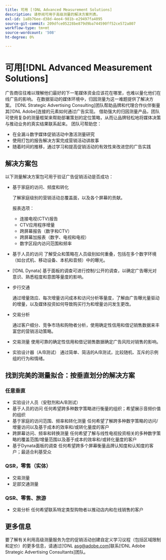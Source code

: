 ```yaml
---
title: 可用 [!DNL Advanced Measurement Solutions]
description: 请参阅可用于高级测量的解决方案列表。
exl-id: 1a8b76ee-d38d-4ee4-981b-e29497fa4095
source-git-commit: 209dfce05228be879d9ba744590ff52ce572a807
workflow-type: tm+mt
source-wordcount: '508'
ht-degree: 0%

---
```


# 可用[!DNL Advanced Measurement Solutions]

广告商往往难以理解他们最好的下一笔媒体资金应该花在哪里，也难以量化他们在线广告的影响。 在数据驱动的媒体环境中，归因测量为这一难题提供了解决方案。 [!DNL Strategic Advertising Consulting]团队帮助品牌和代理合作伙伴衡量其[!DNL Adobe]连接的元素如何通过广告实现。 借助强大的归因测量产品，团队可使用复杂的测量框架来帮助部署策划的定位策略，从而让品牌轻松地将媒体决策与推动业务的真实结果联系起来。 团队可帮助您：

* 在全漏斗数字媒体促销活动中激活测量研究
* 使用打包的报告解决方案完成营销活动讲故事
* 随着时间的推移，通过学习和提高促销活动的有效性来改进您的广告实践

## 解决方案包

以下测量解决方案包可用于验证广告促销活动是否成功：

* 基于家庭的访问、频度和转化

   了解家庭级别的营销活动总覆盖面，以及各个屏幕的贡献。

   报表选项：
   * 连接电视(CTV)报告
   * CTV应用程序增量
   * 跨屏幕报告（数字和CTV）
   * 跨屏幕加报表（数字、电视和电视）
   * 数字区段内访问范围和频率

* 基于人员的访问
了解受众和策略在人员级别如何重叠，包括在多个数字环境（如台式机、移动设备、本机和音频）中的曝光。

* [!DNL Dynata] 基于面板的调查可进行控制/公开的调查，以确定广告曝光对意识、熟悉程度和意图等量度的影响。

* 步行交通

   通过增量效应、每次增量访问成本和访问分析等量度，了解由广告曝光量驱动的增量，以及媒体投资如何导致购买行为和增量访问发生更改。

* 交易分析

   通过客户细分、竞争市场和购物者分析，使用确定性信用和借记销售数据来丰富您的营销活动策略。

* 交易测量
使用可靠的确定性信用和借记销售数据确定广告风险对销售的影响。

* 实验设计器（A/B测试）
通过简单、简洁的A/B测试，比较随机、互斥的示例组的行为和情绪。

## 找到完美的测量拟合：按垂直划分的解决方案

### 任意垂直

* 实验设计人员（安慰剂和A/B测试）
* 基于人员的访问
任何希望跨多种数字策略进行衡量的组织；希望展示音频价值的组织
* 基于家庭的访问范围、频率和转化测量
任何希望了解跨多种数字策略的访问/增量访问以及基于成本的效率和/或转化量度的客户
* 跨屏幕访问、频率和转换测量
任何希望了解与线性电视投资相关的多种数字策略的覆盖范围/增量范围以及基于成本的效率和/或转化量度的客户
* 基于Dynata面板的调查
任何希望跨多个屏幕衡量品牌认知度和认知度的客户；最适合利基受众

### QSR，零售（实体）

* 交易测量
* 足部交通测量

### QSR、零售、旅游

* 交易分析
任何希望联系特定类型购物者以推动店内和在线销售的客户

## 更多信息

要了解有关利用高级测量服务为您的促销活动创建自定义学习议程（包括区域限制和定价）的更多信息，请通过[!DNL asg@adobe.com]联系[!DNL Adobe Strategic Advertising Consultants]团队。
